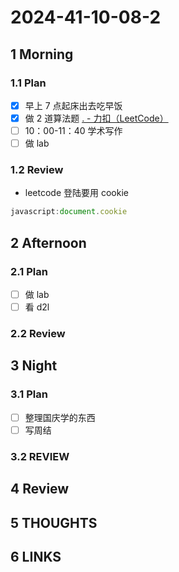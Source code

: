 # 2024-41-10-08-2

## 1 Morning

### 1.1 Plan

- [x] 早上 7 点起床出去吃早饭
- [x] 做 2 道算法题 [. - 力扣（LeetCode）](https://leetcode.cn/problems/palindrome-partitioning/description/)
- [ ] 10：00-11：40 学术写作
- [ ] 做 lab

### 1.2 Review

- leetcode 登陆要用 cookie

```js
javascript:document.cookie
```

## 2 Afternoon

### 2.1 Plan

- [ ] 做 lab
- [ ] 看 d2l

### 2.2 Review

## 3 Night

### 3.1 Plan

- [ ] 整理国庆学的东西
- [ ] 写周结

### 3.2 REVIEW

## 4 Review

## 5 THOUGHTS

## 6 LINKS
